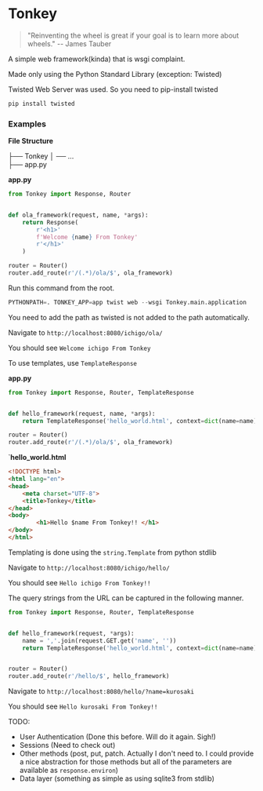# Tonkey



> "Reinventing the wheel is great if your goal is to learn more about wheels."
> -- James Tauber

A simple web framework(kinda) that is wsgi complaint.

Made only using the Python Standard Library (exception: Twisted)

Twisted Web Server was used. So you need to pip-install twisted

```python
pip install twisted
```



### Examples

**File Structure**

├── Tonkey
│   ──  ...   
├── app.py

**app.py**

```python
from Tonkey import Response, Router


def ola_framework(request, name, *args):
    return Response(
        r'<h1>'
        f'Welcome {name} From Tonkey'
        r'</h1>'
    )

router = Router()
router.add_route(r'/(.*)/ola/$', ola_framework)
```

Run this command from the root.

```python
PYTHONPATH=. TONKEY_APP=app twist web --wsgi Tonkey.main.application
```

You need to add the path as twisted is not added to the path automatically.

Navigate to  `http://localhost:8080/ichigo/ola/`

You should see `Welcome ichigo From Tonkey`



To use templates, use `TemplateResponse`

**app.py**

```python
from Tonkey import Response, Router, TemplateResponse


def hello_framework(request, name, *args):
    return TemplateResponse('hello_world.html', context=dict(name=name))

router = Router()
router.add_route(r'/(.*)/ola/$', ola_framework)
```

`**hello_world.html**

```html
<!DOCTYPE html>
<html lang="en">
<head>
    <meta charset="UTF-8">
    <title>Tonkey</title>
</head>
<body>
        <h1>Hello $name From Tonkey!! </h1>
</body>
</html>
```

Templating is done using the `string.Template` from python stdlib

Navigate to `http://localhost:8080/ichigo/hello/`

You should see `Hello ichigo From Tonkey!! `



The query strings from the URL can be captured in the following manner.

```python
from Tonkey import Response, Router, TemplateResponse


def hello_framework(request, *args):
    name = ','.join(request.GET.get('name', ''))
    return TemplateResponse('hello_world.html', context=dict(name=name))


router = Router()
router.add_route(r'/hello/$', hello_framework)
```

Navigate to `http://localhost:8080/hello/?name=kurosaki`

You should see `Hello kurosaki From Tonkey!! `



TODO:

- User Authentication (Done this before. Will do it again. Sigh!)
- Sessions (Need to check out)
- Other methods (post, put, patch. Actually I don't need to. I could provide a nice abstraction for those methods but all of the parameters are available as `response.environ`)
- Data layer (something as simple as using sqlite3 from stdlib)
